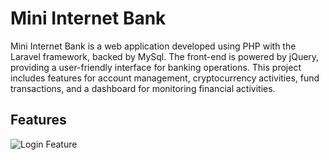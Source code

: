 
# Mini Internet Bank

Mini Internet Bank is a web application developed using PHP with the Laravel framework, backed by MySql. The front-end is powered by jQuery, providing a user-friendly interface for banking operations. This project includes features for account management, cryptocurrency activities, fund transactions, and a dashboard for monitoring financial activities.

## Features 

![Login Feature](https://gyazo.com/0502c947ee51a5ebf81bca7e5c847163)
